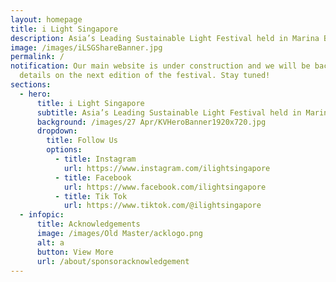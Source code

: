 ```yaml
---
layout: homepage
title: i Light Singapore
description: Asia’s Leading Sustainable Light Festival held in Marina Bay
image: /images/iLSGShareBanner.jpg
permalink: /
notification: Our main website is under construction and we will be back with
  details on the next edition of the festival. Stay tuned!
sections:
  - hero:
      title: i Light Singapore
      subtitle: Asia’s Leading Sustainable Light Festival held in Marina Bay
      background: /images/27 Apr/KVHeroBanner1920x720.jpg
      dropdown:
        title: Follow Us
        options:
          - title: Instagram
            url: https://www.instagram.com/ilightsingapore
          - title: Facebook
            url: https://www.facebook.com/ilightsingapore
          - title: Tik Tok
            url: https://www.tiktok.com/@ilightsingapore
  - infopic:
      title: Acknowledgements
      image: /images/Old Master/acklogo.png
      alt: a
      button: View More
      url: /about/sponsoracknowledgement
---
```

